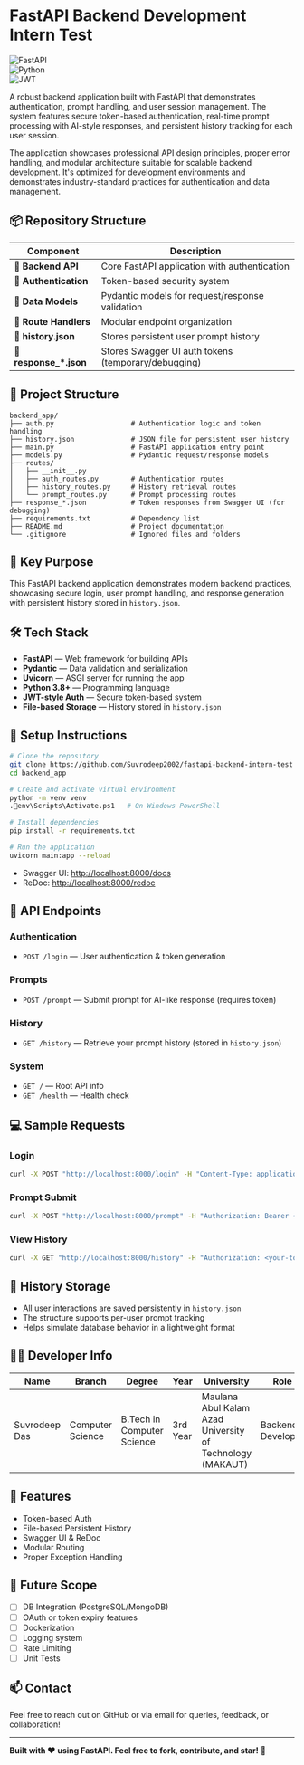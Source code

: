 # FastAPI Backend Development Intern Test

![FastAPI](https://img.shields.io/badge/FastAPI-005571?style=for-the-badge&logo=fastapi)  
![Python](https://img.shields.io/badge/python-3670A0?style=for-the-badge&logo=python&logoColor=ffdd54)  
![JWT](https://img.shields.io/badge/JWT-black?style=for-the-badge&logo=JSON%20web%20tokens)

A robust backend application built with FastAPI that demonstrates authentication, prompt handling, and user session management. The system features secure token-based authentication, real-time prompt processing with AI-style responses, and persistent history tracking for each user session.

The application showcases professional API design principles, proper error handling, and modular architecture suitable for scalable backend development. It's optimized for development environments and demonstrates industry-standard practices for authentication and data management.

## 📦 Repository Structure

| Component | Description |
|-----------|-------------|
| 🔗 **Backend API** | Core FastAPI application with authentication |
| 🔗 **Authentication** | Token-based security system |
| 🔗 **Data Models** | Pydantic models for request/response validation |
| 🔗 **Route Handlers** | Modular endpoint organization |
| 📁 **history.json** | Stores persistent user prompt history |
| 📁 **response_*.json** | Stores Swagger UI auth tokens (temporary/debugging) |

## 📂 Project Structure

```
backend_app/
├── auth.py                   # Authentication logic and token handling
├── history.json              # JSON file for persistent user history
├── main.py                   # FastAPI application entry point
├── models.py                 # Pydantic request/response models
├── routes/
│   ├── __init__.py
│   ├── auth_routes.py        # Authentication routes
│   ├── history_routes.py     # History retrieval routes
│   └── prompt_routes.py      # Prompt processing routes
├── response_*.json           # Token responses from Swagger UI (for debugging)
├── requirements.txt          # Dependency list
├── README.md                 # Project documentation
└── .gitignore                # Ignored files and folders
```

## 🧠 Key Purpose

This FastAPI backend application demonstrates modern backend practices, showcasing secure login, user prompt handling, and response generation with persistent history stored in `history.json`.

## 🛠 Tech Stack

- **FastAPI** — Web framework for building APIs  
- **Pydantic** — Data validation and serialization  
- **Uvicorn** — ASGI server for running the app  
- **Python 3.8+** — Programming language  
- **JWT-style Auth** — Secure token-based system  
- **File-based Storage** — History stored in `history.json`

## 🔧 Setup Instructions

```bash
# Clone the repository
git clone https://github.com/Suvrodeep2002/fastapi-backend-intern-test
cd backend_app

# Create and activate virtual environment
python -m venv venv
.env\Scripts\Activate.ps1   # On Windows PowerShell

# Install dependencies
pip install -r requirements.txt

# Run the application
uvicorn main:app --reload
```

- Swagger UI: [http://localhost:8000/docs](http://localhost:8000/docs)  
- ReDoc: [http://localhost:8000/redoc](http://localhost:8000/redoc)

## 🔐 API Endpoints

### Authentication
- `POST /login` — User authentication & token generation

### Prompts
- `POST /prompt` — Submit prompt for AI-like response (requires token)

### History
- `GET /history` — Retrieve your prompt history (stored in `history.json`)

### System
- `GET /` — Root API info  
- `GET /health` — Health check

## 💻 Sample Requests

### Login
```bash
curl -X POST "http://localhost:8000/login" -H "Content-Type: application/json" -d '{"username": "alice", "password": "password123"}'
```

### Prompt Submit
```bash
curl -X POST "http://localhost:8000/prompt" -H "Authorization: Bearer <your-token>" -H "Content-Type: application/json" -d '{"prompt": "What is the capital of France?"}'
```

### View History
```bash
curl -X GET "http://localhost:8000/history" -H "Authorization: <your-token>"
```

## 📄 History Storage

- All user interactions are saved persistently in `history.json`  
- The structure supports per-user prompt tracking  
- Helps simulate database behavior in a lightweight format

## 👨‍💻 Developer Info

| Name           | Branch           | Degree                     | Year       | University                                                 | Role               |
|----------------|------------------|-----------------------------|------------|------------------------------------------------------------|--------------------|
| Suvrodeep Das  | Computer Science | B.Tech in Computer Science | 3rd Year   | Maulana Abul Kalam Azad University of Technology (MAKAUT) | Backend Developer  |


## 🚀 Features

- Token-based Auth  
- File-based Persistent History  
- Swagger UI & ReDoc  
- Modular Routing  
- Proper Exception Handling

## 🔮 Future Scope

- [ ] DB Integration (PostgreSQL/MongoDB)  
- [ ] OAuth or token expiry features  
- [ ] Dockerization  
- [ ] Logging system  
- [ ] Rate Limiting  
- [ ] Unit Tests

## 📫 Contact

Feel free to reach out on GitHub or via email for queries, feedback, or collaboration!

---

**Built with ❤️ using FastAPI. Feel free to fork, contribute, and star!** 🚀
